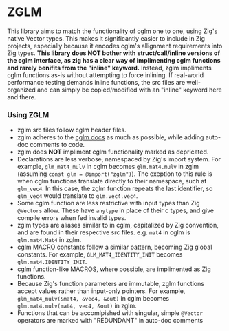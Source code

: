# ZGLM
This library aims to match the functionality of [cglm](https://github.com/recp/cglm/) one to one, using Zig's native Vector types. 
This makes it significantly easier to include in Zig projects, especially because it encodes cglm's allignment requirements into Zig types.
**This library does NOT bother with struct/call/inline versions of the cglm interface, as zig has a clear way of implimenting cglm functions and rarely benifits from the "inline" keyword.**
Instead, zglm impliments cglm functions as-is without attempting to force inlining.
If real-world performance testing demands inline functions, the src files are well-organized and can simply be copied/modified with an "inline" keyword here and there.
### Using ZGLM
- zglm src files follow cglm header files.
- zglm adheres to the [cglm docs](http://cglm.readthedocs.io) as much as possible, while adding auto-doc comments to code.
- zglm does **NOT** impliment cglm functionality marked as depricated.
- Declarations are less verbose, namespaced by Zig's import system.
  For example, ```glm_mat4_mulv``` in cglm becomes ```glm.mat4.mulv``` in zglm (assuming ```const glm = @import("zglm")```).
  The exeption to this rule is when cglm functions translate directly to their namespace, such at ```glm_vec4```.
  In this case, the zglm function repeats the last identifier, so ```glm_vec4``` would translate to ```glm.vec4.vec4```.
- Some cglm function are less restrictive with input types than Zig ```@Vectors``` allow.
  These have ```anytype``` in place of their c types, and give compile errors when fed invalid types.
- zglm types are aliases similar to in cglm, capitalized by Zig convention, and are found in their respective src files.
  e.g. ```mat4``` in cglm is ```glm.mat4.Mat4``` in zglm.
- cglm MACRO constants follow a similar pattern, becoming Zig global constants.
  For example, ```GLM_MAT4_IDENTITY_INIT``` becomes ```glm.mat4.IDENTITY_INIT```.
- cglm function-like MACROS, where possible, are implimented as Zig functions.
- Because Zig's function parameters are immutable, zglm functions accept values rather than input-only pointers.
  For example, ```glm_mat4_mulv(&mat4, &vec4, &out)``` in cglm becomes ```glm.mat4.mulv(mat4, vec4, &out)``` in zglm.
- Functions that can be accomlpished with singular, simple ```@Vector``` operators are marked with "REDUNDANT" in auto-doc comments
